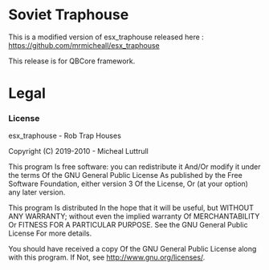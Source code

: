 #  Soviet Traphouse
 This is a modified version of esx_traphouse released here : https://github.com/mrmicheall/esx_traphouse


This release is for QBCore framework. 


# Legal
### License
esx_traphouse - Rob Trap Houses

Copyright (C) 2019-2010 - Micheal Luttrull

This program Is free software: you can redistribute it And/Or modify it under the terms Of the GNU General Public License As published by the Free Software Foundation, either version 3 Of the License, Or (at your option) any later version.

This program Is distributed In the hope that it will be useful, but WITHOUT ANY WARRANTY; without even the implied warranty Of MERCHANTABILITY Or FITNESS FOR A PARTICULAR PURPOSE. See the GNU General Public License For more details.

You should have received a copy Of the GNU General Public License along with this program. If Not, see http://www.gnu.org/licenses/.

